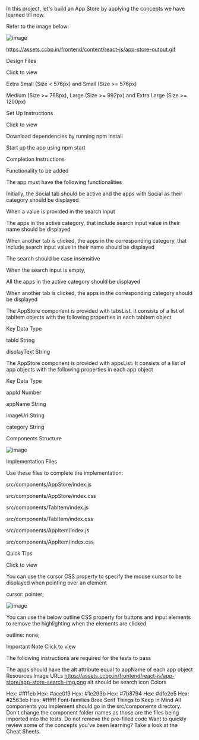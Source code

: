 In this project, let's build an App Store by applying the concepts we have learned till now.

Refer to the image below:

![image](https://github.com/bukka5sandhya/React-Js-App-Store/assets/133884532/1de129eb-d777-4128-a6fc-ba06328a14c2)

https://assets.ccbp.in/frontend/content/react-js/app-store-output.gif

Design Files

Click to view

Extra Small (Size < 576px) and Small (Size >= 576px)

Medium (Size >= 768px), Large (Size >= 992px) and Extra Large (Size >= 1200px)

Set Up Instructions

Click to view

Download dependencies by running npm install

Start up the app using npm start

Completion Instructions

Functionality to be added

The app must have the following functionalities

Initially, the Social tab should be active and the apps with Social as their category should be displayed

When a value is provided in the search input

The apps in the active category, that include search input value in their name should be displayed

When another tab is clicked, the apps in the corresponding category, that include search input value in their name should be displayed

The search should be case insensitive

When the search input is empty,

All the apps in the active category should be displayed

When another tab is clicked, the apps in the corresponding category should be displayed

The AppStore component is provided with tabsList. It consists of a list of tabItem objects with the following properties in each tabItem object

Key	Data Type

tabId	String

displayText	String

The AppStore component is provided with appsList. It consists of a list of app objects with the following properties in each app object

Key	Data Type

appId	Number

appName	String

imageUrl	String

category	String

Components Structure

![image](https://github.com/bukka5sandhya/React-Js-App-Store/assets/133884532/5ae1f206-2ce8-4330-9b29-cf9ac38efc27)

Implementation Files

Use these files to complete the implementation:

src/components/AppStore/index.js

src/components/AppStore/index.css

src/components/TabItem/index.js

src/components/TabItem/index.css

src/components/AppItem/index.js

src/components/AppItem/index.css

Quick Tips

Click to view

You can use the cursor CSS property to specify the mouse cursor to be displayed when pointing over an element


  cursor: pointer;

![image](https://github.com/bukka5sandhya/React-Js-App-Store/assets/133884532/91a9cdd4-8395-4636-8932-dc6c8471e820)

You can use the below outline CSS property for buttons and input elements to remove the highlighting when the elements are clicked

 outline: none;

Important Note
Click to view

The following instructions are required for the tests to pass

The apps should have the alt attribute equal to appName of each app object
Resources
Image URLs
https://assets.ccbp.in/frontend/react-js/app-store/app-store-search-img.png alt should be search icon
Colors

Hex: #fff1eb
Hex: #ace0f9
Hex: #1e293b
Hex: #7b8794
Hex: #dfe2e5
Hex: #2563eb
Hex: #ffffff
Font-families
Bree Serif
Things to Keep in Mind
All components you implement should go in the src/components directory.
Don't change the component folder names as those are the files being imported into the tests.
Do not remove the pre-filled code
Want to quickly review some of the concepts you’ve been learning? Take a look at the Cheat Sheets.
